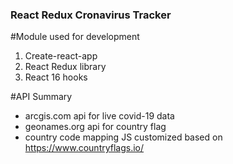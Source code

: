 ###  React Redux Cronavirus Tracker

#Module used for development
1. Create-react-app
2. React Redux library
3. React 16 hooks


#API Summary
-	arcgis.com api for live covid-19 data
-	geonames.org api for country flag
- country code mapping JS customized based on https://www.countryflags.io/